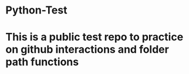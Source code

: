 # Python-Test
# This is a public test repo to practice on github interactions and folder path functions
